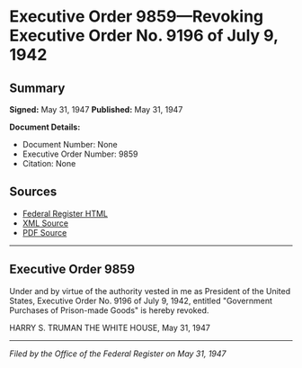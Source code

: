 # Executive Order 9859—Revoking Executive Order No. 9196 of July 9, 1942

## Summary

**Signed:** May 31, 1947
**Published:** May 31, 1947

**Document Details:**
- Document Number: None
- Executive Order Number: 9859
- Citation: None

## Sources
- [Federal Register HTML](https://www.presidency.ucsb.edu/documents/executive-order-9859-revoking-executive-order-no-9196-july-9-1942)
- [XML Source](None)
- [PDF Source](None)

---

## Executive Order 9859

Under and by virtue of the authority vested in me as President of the United States, Executive Order No. 9196 of July 9, 1942, entitled "Government Purchases of Prison-made Goods" is hereby revoked.

HARRY S. TRUMAN
THE WHITE HOUSE,
May 31, 1947

---

*Filed by the Office of the Federal Register on May 31, 1947*

